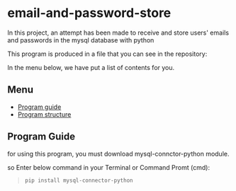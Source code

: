 # email-and-password-store
In this project, an attempt has been made to receive and store users' emails and passwords in the mysql database with python

This program is produced in a file that you can see in the repository:

In the menu below, we have put a list of contents for you.

## Menu
+ <a href="#guide">Program guide</a>
+ <a href="#">Program structure</a>

<h2 id='guide'>Program Guide</h2>

for using this program, you must download mysql-connctor-python module.

so Enter below command in your Terminal or Command Promt (cmd):

> `pip install mysql-connector-python`